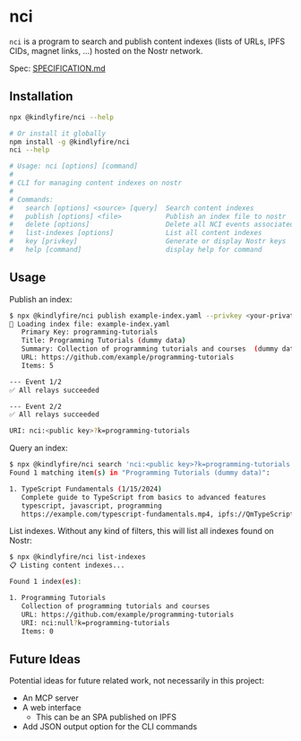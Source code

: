 # nci

`nci` is a program to search and publish content indexes (lists of URLs, IPFS
CIDs, magnet links, ...) hosted on the Nostr network.

Spec: [SPECIFICATION.md](SPECIFICATION.md)

## Installation

```bash
npx @kindlyfire/nci --help

# Or install it globally
npm install -g @kindlyfire/nci
nci --help

# Usage: nci [options] [command]
#
# CLI for managing content indexes on nostr
#
# Commands:
#   search [options] <source> [query]  Search content indexes
#   publish [options] <file>           Publish an index file to nostr
#   delete [options]                   Delete all NCI events associated with a private key
#   list-indexes [options]             List all content indexes
#   key [privkey]                      Generate or display Nostr keys
#   help [command]                     display help for command
```

## Usage

Publish an index:

```bash
$ npx @kindlyfire/nci publish example-index.yaml --privkey <your-private-key>
📄 Loading index file: example-index.yaml
   Primary Key: programming-tutorials
   Title: Programming Tutorials (dummy data)
   Summary: Collection of programming tutorials and courses  (dummy data)
   URL: https://github.com/example/programming-tutorials
   Items: 5

--- Event 1/2
✅ All relays succeeded

--- Event 2/2
✅ All relays succeeded

URI: nci:<public key>?k=programming-tutorials
```

Query an index:

```bash
$ npx @kindlyfire/nci search 'nci:<public key>?k=programming-tutorials' type
Found 1 matching item(s) in "Programming Tutorials (dummy data)":

1. TypeScript Fundamentals (1/15/2024)
   Complete guide to TypeScript from basics to advanced features
   typescript, javascript, programming
   https://example.com/typescript-fundamentals.mp4, ipfs://QmTypeScriptHash123456
```

List indexes. Without any kind of filters, this will list all indexes found on Nostr:

```bash
$ npx @kindlyfire/nci list-indexes
📋 Listing content indexes...

Found 1 index(es):

1. Programming Tutorials
   Collection of programming tutorials and courses
   URL: https://github.com/example/programming-tutorials
   URI: nci:null?k=programming-tutorials
   Items: 0
```

## Future Ideas

Potential ideas for future related work, not necessarily in this project:

-   An MCP server
-   A web interface
    -   This can be an SPA published on IPFS
-   Add JSON output option for the CLI commands
